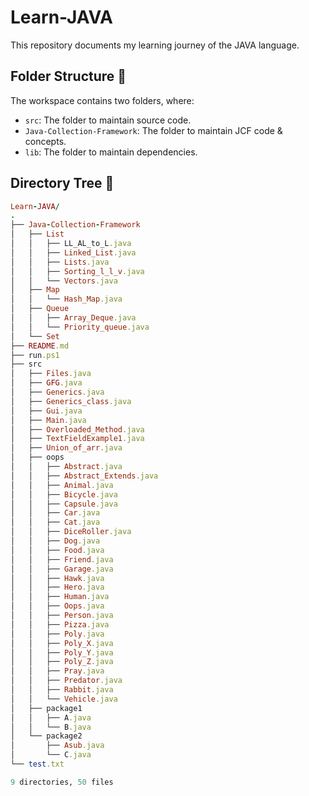 # Learn-JAVA

This repository documents my learning journey of the JAVA language.

## Folder Structure 📂 

The workspace contains two folders, where:

- `src`: The folder to maintain source code.
- `Java-Collection-Framework`: The folder to maintain JCF code & concepts.
- `lib`: The folder to maintain dependencies.

## Directory Tree 🌲

```ruby
Learn-JAVA/
.
├── Java-Collection-Framework
│   ├── List
│   │   ├── LL_AL_to_L.java
│   │   ├── Linked_List.java
│   │   ├── Lists.java
│   │   ├── Sorting_l_l_v.java
│   │   └── Vectors.java
│   ├── Map
│   │   └── Hash_Map.java
│   ├── Queue
│   │   ├── Array_Deque.java
│   │   └── Priority_queue.java
│   └── Set
├── README.md
├── run.ps1
├── src
│   ├── Files.java
│   ├── GFG.java
│   ├── Generics.java
│   ├── Generics_class.java
│   ├── Gui.java
│   ├── Main.java
│   ├── Overloaded_Method.java
│   ├── TextFieldExample1.java
│   ├── Union_of_arr.java
│   ├── oops
│   │   ├── Abstract.java
│   │   ├── Abstract_Extends.java
│   │   ├── Animal.java
│   │   ├── Bicycle.java
│   │   ├── Capsule.java
│   │   ├── Car.java
│   │   ├── Cat.java
│   │   ├── DiceRoller.java
│   │   ├── Dog.java
│   │   ├── Food.java
│   │   ├── Friend.java
│   │   ├── Garage.java
│   │   ├── Hawk.java
│   │   ├── Hero.java
│   │   ├── Human.java
│   │   ├── Oops.java
│   │   ├── Person.java
│   │   ├── Pizza.java
│   │   ├── Poly.java
│   │   ├── Poly_X.java
│   │   ├── Poly_Y.java
│   │   ├── Poly_Z.java
│   │   ├── Pray.java
│   │   ├── Predator.java
│   │   ├── Rabbit.java
│   │   └── Vehicle.java
│   ├── package1
│   │   ├── A.java
│   │   └── B.java
│   └── package2
│       ├── Asub.java
│       └── C.java
└── test.txt

9 directories, 50 files
```